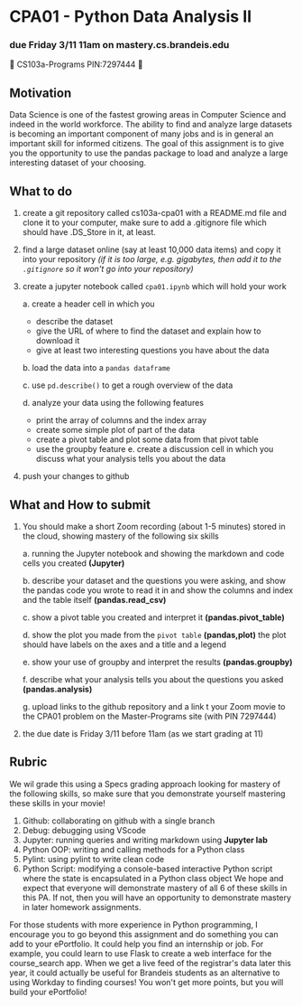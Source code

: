 # CPA01 - Python Data Analysis II
### due Friday 3/11 11am on mastery.cs.brandeis.edu 
:star2: CS103a-Programs PIN:7297444 :star2:

## Motivation 
Data Science is one of the fastest growing areas in Computer Science and indeed in the world workforce. 
The ability to find and analyze large datasets is becoming an important component of many jobs and is in general an important skill for informed citizens. 
The goal of this assignment is to give you the opportunity to use the pandas package to load and analyze a large interesting dataset of your choosing.

## What to do

1. create a git repository called cs103a-cpa01 with a README.md file and clone it to your computer, make sure to add a .gitignore file which should have .DS_Store in it, at least.
2. find a large dataset online (say at least 10,000 data items) and copy it into your repository *(if it is too large, e.g. gigabytes, then add it to the `.gitignore` so it won't go into your repository)*
3. create a jupyter notebook called `cpa01.ipynb` which will hold your work
   
   a. create a header cell in which you 
   
      - describe the dataset
      - give the URL of where to find the dataset and explain how to download it
      - give at least two interesting questions you have about the data 
      
   b. load the data into a `pandas dataframe`
   
   c. use `pd.describe()` to get a rough overview of the data

   d. analyze your data using the following features
      - print the array of columns and the index array
      - create some simple plot of part of the data
      - create a pivot table and plot some data from that pivot table
      - use the groupby feature
   e. create a discussion cell in which you discuss what your analysis tells you about the data
4. push your changes to github

## What and How to submit
1. You should make a short Zoom recording (about 1-5 minutes) stored in the cloud, showing mastery of the following six skills
   
   a. running the Jupyter notebook and showing the markdown and code cells you created **(Jupyter)**
  
   b. describe your dataset and the questions you were asking, and show the pandas code you wrote to read it in and show the columns and index and the table itself **(pandas.read_csv)**
   
   c. show a pivot table you created and interpret it **(pandas.pivot_table)**

   d. show the plot you made from the `pivot table` **(pandas,plot)** the plot should have labels on the axes and a title and a legend

   e. show your use of groupby and interpret the results **(pandas.groupby)**

   f. describe what your analysis tells you about the questions you asked **(pandas.analysis)**
   
   g. upload links to the github repository and a link t your Zoom movie to the CPA01 problem on the Master-Programs site (with PIN 7297444)
2. the due date is Friday 3/11 before 11am (as we start grading at 11)

## Rubric
We wil grade this using a Specs grading approach looking for mastery of the following skills, so make sure that you demonstrate yourself mastering these skills in your movie!
1. Github: collaborating on github with a single branch
2. Debug: debugging using VScode
3. Jupyter: running queries and writing markdown using **Jupyter lab**
4. Python OOP: writing and calling methods for a Python class
5. Pylint: using pylint to write clean code
6. Python Script: modifying a console-based interactive Python script where the state is encapsulated in a Python class object
We hope and expect that everyone will demonstrate mastery of all 6 of these skills in this PA. If not, then you will have an opportunity to demonstrate mastery in later homework assignments.

For those students with more experience in Python programming, I encourage you to go beyond this assignment and do something you can add to your ePortfolio. It could help you find an internship or job. For example, you could learn to use Flask to create a web interface for the course_search app. When we get a live feed of the registrar's data later this year, it could actually be useful for Brandeis students as an alternative to using Workday to finding courses!
You won't get more points, but you will build your ePortfolio!



